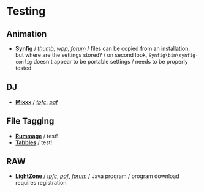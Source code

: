 
# Testing

## Animation
* [**Synfig**](http://www.synfig.org/cms/) / [*thumb*](http://www.thumbapps.org/2016/06/Synfig-Studio-2D-vector-animation-32-64-bit-portable.html), [*wpp*](http://www.winpenpack.com/en/download.php?view.1275), [*forum*](http://www.synfig.org/forums/viewtopic.php?t=9475) / files can be copied from an installation, but where are the settings stored? / on second look, `Synfig\bin\synfig-config` doesn't appear to be portable settings / needs to be properly tested

## DJ
* [**Mixxx**](http://www.mixxx.org/) / [*tpfc*](https://www.portablefreeware.com/forums/viewtopic.php?p=16222), [*paf*](https://github.com/GordCaswell/mixxxportable)

## File Tagging
* [**Rummage**](http://getrummage.com/) / test!
* [**Tabbles**](http://tabbles.net/) / test!

## RAW
* [**LightZone**](http://lightzoneproject.org/) / [*tpfc*](https://www.portablefreeware.com/forums/viewtopic.php?p=80727), [*paf*](http://portableapps.com/node/37765), [*forum*](http://lightzoneproject.org/lorum/lz-portable) / Java program / program download requires registration
